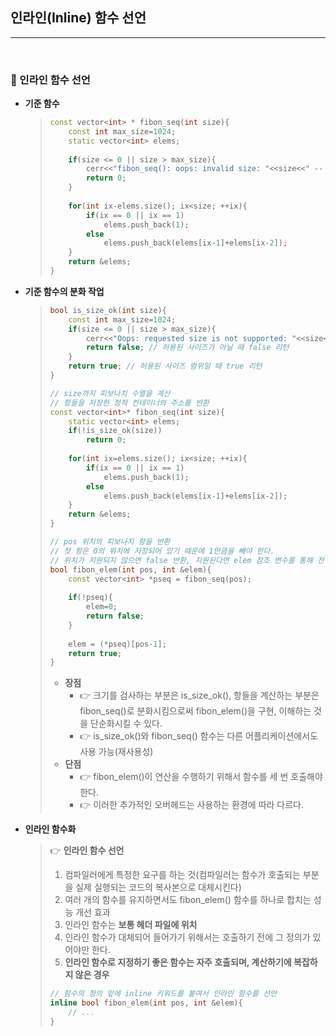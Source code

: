 ## 인라인(Inline) 함수 선언

***

<br>

### :pushpin: 인라인 함수 선언

- **기준 함수**

  > ```c++
  > const vector<int> * fibon_seq(int size){
  >     const int max_size=1024;
  >     static vector<int> elems;
  >     
  >     if(size <= 0 || size > max_size){
  >         cerr<<"fibon_seq(): oops: invalid size: "<<size<<" -- can't fullfill request.\n";
  >         return 0;
  >     }
  >     
  >     for(int ix-elems.size(); ix<size; ++ix){
  >         if(ix == 0 || ix == 1)
  >             elems.push_back(1);
  >         else
  >             elems.push_back(elems[ix-1]+elems[ix-2]);
  >     }
  >     return &elems;
  > }
  > ```

- **기준 함수의 분화 작업**

  > ```c++
  > bool is_size_ok(int size){
  >     const int max_size=1024;
  >     if(size <= 0 || size > max_size){
  >         cerr<<"Oops: requested size is not supported: "<<size<<" -- can't fullfill request.\n";
  >         return false; // 허용된 사이즈가 아닐 때 false 리턴
  >     }
  >     return true; // 허용된 사이즈 범위일 때 true 리턴
  > }
  > 
  > // size까지 피보나치 수열을 계산
  > // 항들을 저장한 정적 컨테이너의 주소를 반환
  > const vector<int>* fibon_seq(int size){
  >     static vector<int> elems;
  >     if(!is_size_ok(size))
  >         return 0;
  >     
  >     for(int ix=elems.size(); ix<size; ++ix){
  >         if(ix == 0 || ix == 1)
  >             elems.push_back(1);
  >         else
  >             elems.push_back(elems[ix-1]+elems[ix-2]);
  >     }
  >     return &elems;
  > }
  > 
  > // pos 위치의 피보나치 항을 반환
  > // 첫 항은 0의 위치에 저장되어 있기 때문에 1만큼을 빼야 한다.
  > // 위치가 지원되지 않으면 false 반환, 지원된다면 elem 참조 변수를 통해 전달
  > bool fibon_elem(int pos, int &elem){
  >     const vector<int> *pseq = fibon_seq(pos);
  >     
  >     if(!pseq){
  >         elem=0;
  >         return false;
  >     }
  >     
  >     elem = (*pseq)[pos-1];
  >     return true;
  > }
  > ```
  >
  > - **장점**
  >   - :point_right: 크기를 검사하는 부분은 is_size_ok(), 항들을 계산하는 부분은 fibon_seq()로 분화시킴으로써 fibon_elem()을 구현, 이해하는 것을 단순화시킬 수 있다.
  >   - :point_right: is_size_ok()와 fibon_seq() 함수는 다른 어플리케이션에서도 사용 가능(재사용성)
  > - **단점**
  >   - :point_right: fibon_elem()이 연산을 수행하기 위해서 함수를 세 번 호출해야 한다.
  >   - :point_right: 이러한 추가적인 오버헤드는 사용하는 환경에 따라 다르다.

- **인라인 함수화**

  > :point_right: **인라인 함수 선언** 
  >
  > 1. 컴파일러에게 특정한 요구를 하는 것(컴파일러는 함수가 호출되는 부분을 실제 실행되는 코드의 복사본으로 대체시킨다)
  > 2. 여러 개의 함수를 유지하면서도 fibon_elem() 함수를 하나로 합치는 성능 개선 효과
  > 3. 인라인 함수는 **보통 헤더 파일에 위치**
  > 4. 인라인 함수가 대체되어 들어가기 위해서는 호출하기 전에 그 정의가 있어야만 한다.
  > 5. **인라인 함수로 지정하기 좋은 함수는 자주 호출되며, 계산하기에 복잡하지 않은 경우**
  >
  > ```c++
  > // 함수의 정의 앞에 inline 키워드를 붙여서 인라인 함수를 선언
  > inline bool fibon_elem(int pos, int &elem){ 
  >     // ... 
  > }
  > ```



